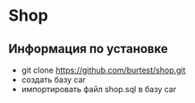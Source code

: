 # Shop



## Информация по установке	
- git clone https://github.com/burtest/shop.git
- создать базу car
- импортировать файл shop.sql в базу car


